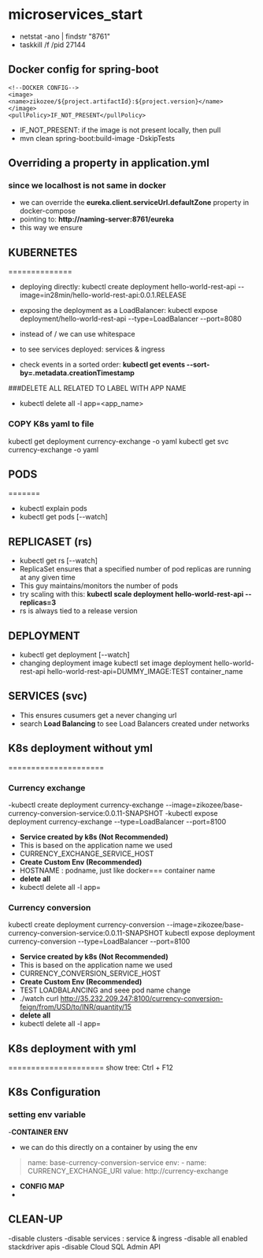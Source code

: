 # microservices_start




- netstat -ano | findstr "8761"
- taskkill /f /pid 27144

## Docker config for spring-boot
> <configuration>
    <!--DOCKER CONFIG-->
    <image>
    <name>zikozee/${project.artifactId}:${project.version}</name>
    </image>
    <pullPolicy>IF_NOT_PRESENT</pullPolicy>
</configuration>

- IF_NOT_PRESENT: if the image is not present locally, then pull
- mvn clean spring-boot:build-image -DskipTests


## Overriding a property in application.yml
### since we localhost is not same in docker

- we can override the **eureka.client.serviceUrl.defaultZone** property in docker-compose
- pointing to: **http://naming-server:8761/eureka**
- this way we ensure 


## KUBERNETES
==============
- deploying directly: kubectl create deployment hello-world-rest-api --image=in28min/hello-world-rest-api:0.0.1.RELEASE

- exposing the deployment as a LoadBalancer: kubectl expose deployment/hello-world-rest-api --type=LoadBalancer --port=8080
- instead of / we can use whitespace

- to see services deployed: services & ingress
- check events in a sorted order: **kubectl get events --sort-by=.metadata.creationTimestamp**

###DELETE ALL RELATED TO LABEL WITH APP NAME
- kubectl delete all -l app=<app_name>

### COPY K8s yaml to file
kubectl get deployment currency-exchange -o yaml
kubectl get svc currency-exchange -o yaml

## PODS
=======
- kubectl explain pods
- kubectl get pods  [--watch]

## REPLICASET (rs)
- kubectl get rs  [--watch]
- ReplicaSet ensures that a specified number of pod replicas are running at any given time
- This guy maintains/monitors the number of pods
- try scaling with this: **kubectl scale deployment hello-world-rest-api --replicas=3**
- rs is always tied to a release version

## DEPLOYMENT
- kubectl get deployment [--watch]
- changing deployment image
kubectl set image deployment hello-world-rest-api hello-world-rest-api=DUMMY_IMAGE:TEST
                                                    container_name
## SERVICES (svc)
- This ensures cusumers get a never changing url
- search **Load Balancing** to see Load Balancers created under networks


## K8s deployment without yml
=====================


### Currency exchange
-kubectl create deployment currency-exchange  --image=zikozee/base-currency-conversion-service:0.0.11-SNAPSHOT
-kubectl expose deployment currency-exchange --type=LoadBalancer --port=8100

- **Service created by k8s (Not Recommended)**
- This is based on the application name we used
- CURRENCY_EXCHANGE_SERVICE_HOST
- **Create Custom Env (Recommended)**
- HOSTNAME  : podname, just like docker=== container name
- **delete all**
- kubectl delete all -l app=<currency-exchange>



### Currency conversion 
kubectl create deployment currency-conversion  --image=zikozee/base-currency-conversion-service:0.0.11-SNAPSHOT
kubectl expose deployment currency-conversion --type=LoadBalancer --port=8100

- **Service created by k8s (Not Recommended)**
- This is based on the application name we used
- CURRENCY_CONVERSION_SERVICE_HOST
- **Create Custom Env (Recommended)**
- TEST LOADBALANCING and seee pod name change
- ./watch curl http://35.232.209.247:8100/currency-conversion-feign/from/USD/to/INR/quantity/15
- **delete all**
- kubectl delete all -l app=<currency-conversion>


## K8s deployment with yml
=====================
show tree: Ctrl + F12


## K8s Configuration
### setting env variable
-**CONTAINER ENV**
- we can do this directly on a container by using the env
>   name: base-currency-conversion-service
    env:
      - name: CURRENCY_EXCHANGE_URI
        value: http://currency-exchange

- **CONFIG MAP**
- 







## CLEAN-UP
-disable clusters
-disable services : service & ingress
-disable all enabled stackdriver apis
-disable Cloud SQL Admin API